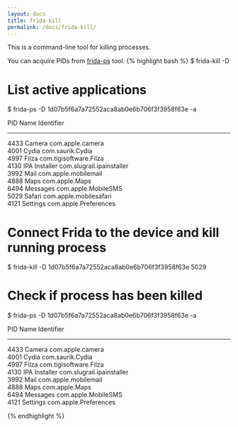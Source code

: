 ```yaml
---
layout: docs
title: frida-kill
permalink: /docs/frida-kill/
---
```


This is a command-line tool for killing processes.

You can acquire PIDs from [frida-ps](/docs/frida-ps/) tool.
{% highlight bash %}
$ frida-kill -D <DEVICE-ID> <PID>
# List active applications
$ frida-ps -D 1d07b5f6a7a72552aca8ab0e6b706f3f3958f63e  -a

PID  Name                Identifier                                           
----  ------------------  -----------------------------------------------------
4433  Camera              com.apple.camera                                     
4001  Cydia               com.saurik.Cydia                                     
4997  Filza               com.tigisoftware.Filza                               
4130  IPA Installer       com.slugrail.ipainstaller                            
3992  Mail                com.apple.mobilemail                                 
4888  Maps                com.apple.Maps                                       
6494  Messages            com.apple.MobileSMS                                                          
5029 Safari              com.apple.mobilesafari                               
4121  Settings            com.apple.Preferences  

# Connect Frida to the device and kill running process
$ frida-kill -D 1d07b5f6a7a72552aca8ab0e6b706f3f3958f63e 5029

# Check if process has been killed
$ frida-ps -D 1d07b5f6a7a72552aca8ab0e6b706f3f3958f63e  -a

PID  Name                Identifier                                           
----  ------------------  -----------------------------------------------------
4433  Camera              com.apple.camera                                     
4001  Cydia               com.saurik.Cydia                                     
4997  Filza               com.tigisoftware.Filza                               
4130  IPA Installer       com.slugrail.ipainstaller                            
3992  Mail                com.apple.mobilemail                                 
4888  Maps                com.apple.Maps                                       
6494  Messages            com.apple.MobileSMS                                                          
4121  Settings            com.apple.Preferences

{% endhighlight %}
